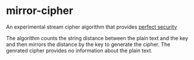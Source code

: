 # mirror-cipher
An experimental stream cipher algorithm that provides [perfect security](https://en.wikipedia.org/wiki/Information-theoretic_security)

The algorithm counts the string distance between the plain text and the key and then mirrors the distance by the key to generate the cipher. The genrated cipher provides no information about the plain text.
